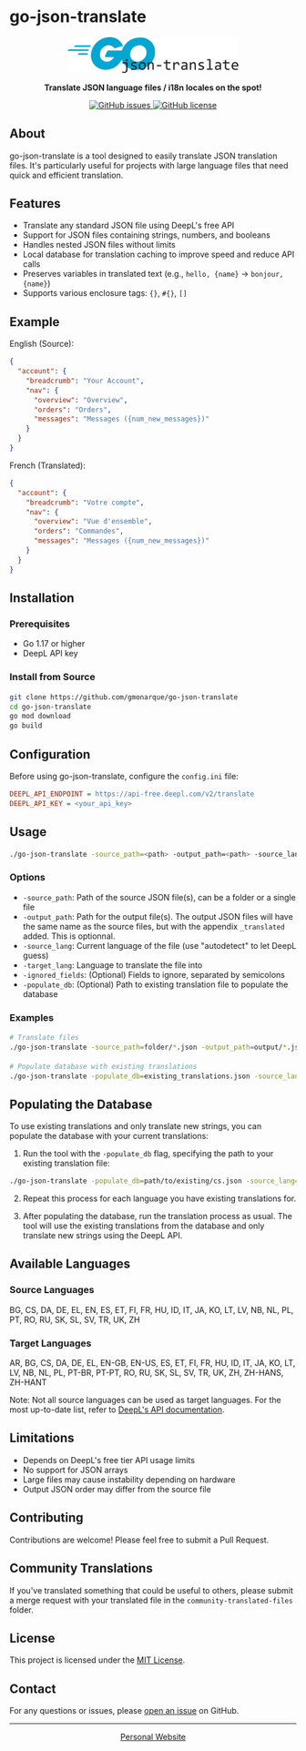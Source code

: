 # go-json-translate

<p align="center">
  <img width="300" alt="go-json-translate" src="images/go-json-translate-logo.svg">
</p>

<p align="center">
  <strong>Translate JSON language files / i18n locales on the spot!</strong>
</p>

<p align="center">
  <a href="https://github.com/gmonarque/go-json-translate/issues">
    <img src="https://img.shields.io/github/issues/gmonarque/go-json-translate" alt="GitHub issues">
  </a>
  <a href="https://github.com/gmonarque/go-json-translate/blob/main/LICENSE">
    <img src="https://img.shields.io/github/license/gmonarque/go-json-translate" alt="GitHub license">
  </a>
</p>

## About

go-json-translate is a tool designed to easily translate JSON translation files. It's particularly useful for projects with large language files that need quick and efficient translation.

## Features

- Translate any standard JSON file using DeepL's free API
- Support for JSON files containing strings, numbers, and booleans
- Handles nested JSON files without limits
- Local database for translation caching to improve speed and reduce API calls
- Preserves variables in translated text (e.g., `hello, {name}` -> `bonjour, {name}`)
- Supports various enclosure tags: `{}`, `#{}`, `[]`

## Example

English (Source):
```json
{
  "account": {
    "breadcrumb": "Your Account",
    "nav": {
      "overview": "Overview",
      "orders": "Orders",
      "messages": "Messages ({num_new_messages})"
    }
  }
}
```

French (Translated):
```json
{
  "account": {
    "breadcrumb": "Votre compte",
    "nav": {
      "overview": "Vue d'ensemble",
      "orders": "Commandes",
      "messages": "Messages ({num_new_messages})"
    }
  }
}
```

## Installation

### Prerequisites

- Go 1.17 or higher
- DeepL API key

### Install from Source

```sh
git clone https://github.com/gmonarque/go-json-translate
cd go-json-translate
go mod download
go build
```

## Configuration

Before using go-json-translate, configure the `config.ini` file:

```ini
DEEPL_API_ENDPOINT = https://api-free.deepl.com/v2/translate
DEEPL_API_KEY = <your_api_key>
```

## Usage

```sh
./go-json-translate -source_path=<path> -output_path=<path> -source_lang=<lang> -target_lang=<lang> [-ignored_fields=<fields>]
```

### Options

- `-source_path`: Path of the source JSON file(s), can be a folder or a single file
- `-output_path`: Path for the output file(s). The output JSON files will have the same name as the source files, but with the appendix `_translated` added. This is optionnal.
- `-source_lang`: Current language of the file (use "autodetect" to let DeepL guess)
- `-target_lang`: Language to translate the file into
- `-ignored_fields`: (Optional) Fields to ignore, separated by semicolons
- `-populate_db`: (Optional) Path to existing translation file to populate the database

### Examples

```sh
# Translate files
./go-json-translate -source_path=folder/*.json -output_path=output/*.json -source_lang=fr -target_lang=en

# Populate database with existing translations
./go-json-translate -populate_db=existing_translations.json -source_lang=en -target_lang=cs
```

## Populating the Database

To use existing translations and only translate new strings, you can populate the database with your current translations:

1. Run the tool with the `-populate_db` flag, specifying the path to your existing translation file:

```sh
./go-json-translate -populate_db=path/to/existing/cs.json -source_lang=en -target_lang=cs
```

2. Repeat this process for each language you have existing translations for.

3. After populating the database, run the translation process as usual. The tool will use the existing translations from the database and only translate new strings using the DeepL API.

## Available Languages

### Source Languages
BG, CS, DA, DE, EL, EN, ES, ET, FI, FR, HU, ID, IT, JA, KO, LT, LV, NB, NL, PL, PT, RO, RU, SK, SL, SV, TR, UK, ZH

### Target Languages
AR, BG, CS, DA, DE, EL, EN-GB, EN-US, ES, ET, FI, FR, HU, ID, IT, JA, KO, LT, LV, NB, NL, PL, PT-BR, PT-PT, RO, RU, SK, SL, SV, TR, UK, ZH, ZH-HANS, ZH-HANT

Note: Not all source languages can be used as target languages. For the most up-to-date list, refer to [DeepL's API documentation](https://www.deepl.com/docs-api/translating-text/request/).

## Limitations

- Depends on DeepL's free tier API usage limits
- No support for JSON arrays
- Large files may cause instability depending on hardware
- Output JSON order may differ from the source file

## Contributing

Contributions are welcome! Please feel free to submit a Pull Request.

## Community Translations

If you've translated something that could be useful to others, please submit a merge request with your translated file in the `community-translated-files` folder.

## License

This project is licensed under the [MIT License](LICENSE).

## Contact

For any questions or issues, please [open an issue](https://github.com/gmonarque/go-json-translate/issues) on GitHub.

---

<p align="center">
  <a href="https://gmsec.fr/">Personal Website</a>
</p>
